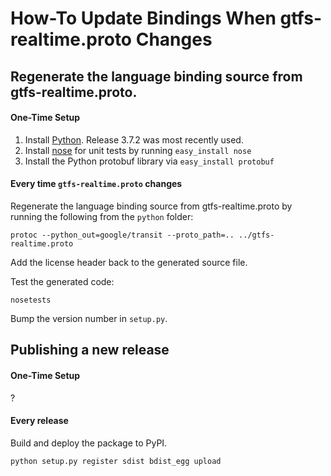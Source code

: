 # How-To Update Bindings When gtfs-realtime.proto Changes

## Regenerate the language binding source from gtfs-realtime.proto.

#### One-Time Setup

1. Install [Python](https://www.python.org/downloads/). Release 3.7.2 was most recently used.
1. Install [nose](https://nose.readthedocs.io/en/latest/) for unit tests by running `easy_install nose`
1. Install the Python protobuf library via `easy_install protobuf`

#### Every time `gtfs-realtime.proto` changes

Regenerate the language binding source from gtfs-realtime.proto by running the following from the `python` folder:

```
protoc --python_out=google/transit --proto_path=.. ../gtfs-realtime.proto
```

Add the license header back to the generated source file.

Test the generated code:

```
nosetests
````

Bump the version number in `setup.py`.

## Publishing a new release

#### One-Time Setup

?

#### Every release

Build and deploy the package to PyPI.

```
python setup.py register sdist bdist_egg upload
```
